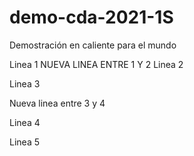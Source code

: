 # demo-cda-2021-1S
Demostración en caliente para el mundo

Linea 1
NUEVA LINEA ENTRE 1 Y 2
Linea 2

Linea 3

Nueva linea entre 3 y 4

Linea 4

Linea 5
